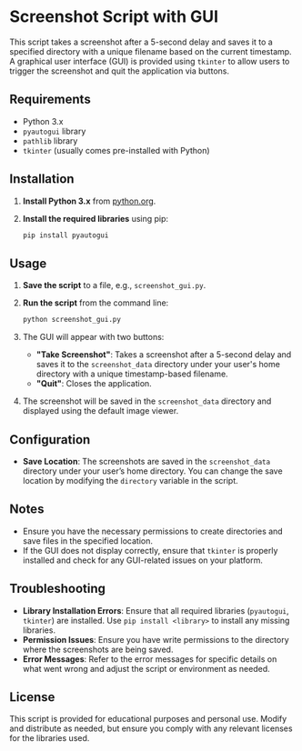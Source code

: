 # Screenshot Script with GUI

This script takes a screenshot after a 5-second delay and saves it to a specified directory with a unique filename based on the current timestamp. A graphical user interface (GUI) is provided using `tkinter` to allow users to trigger the screenshot and quit the application via buttons.

## Requirements

- Python 3.x
- `pyautogui` library
- `pathlib` library
- `tkinter` (usually comes pre-installed with Python)

## Installation

1. **Install Python 3.x** from [python.org](https://www.python.org/).

2. **Install the required libraries** using pip:

    ```bash
    pip install pyautogui
    ```

## Usage

1. **Save the script** to a file, e.g., `screenshot_gui.py`.

2. **Run the script** from the command line:

    ```bash
    python screenshot_gui.py
    ```

3. The GUI will appear with two buttons:
   - **"Take Screenshot"**: Takes a screenshot after a 5-second delay and saves it to the `screenshot_data` directory under your user's home directory with a unique timestamp-based filename.
   - **"Quit"**: Closes the application.

4. The screenshot will be saved in the `screenshot_data` directory and displayed using the default image viewer.

## Configuration

- **Save Location**: The screenshots are saved in the `screenshot_data` directory under your user’s home directory. You can change the save location by modifying the `directory` variable in the script.

## Notes

- Ensure you have the necessary permissions to create directories and save files in the specified location.
- If the GUI does not display correctly, ensure that `tkinter` is properly installed and check for any GUI-related issues on your platform.

## Troubleshooting

- **Library Installation Errors**: Ensure that all required libraries (`pyautogui`, `tkinter`) are installed. Use `pip install <library>` to install any missing libraries.
- **Permission Issues**: Ensure you have write permissions to the directory where the screenshots are being saved.
- **Error Messages**: Refer to the error messages for specific details on what went wrong and adjust the script or environment as needed.

## License

This script is provided for educational purposes and personal use. Modify and distribute as needed, but ensure you comply with any relevant licenses for the libraries used.

